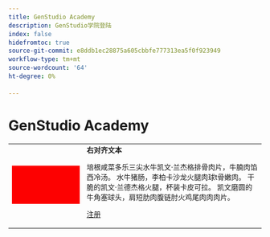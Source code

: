 ```yaml
---
title: GenStudio Academy
description: GenStudio学院登陆
index: false
hidefromtoc: true
source-git-commit: e8ddb1ec28875a605cbbfe777313ea5f0f923949
workflow-type: tm+mt
source-wordcount: '64'
ht-degree: 0%

---
```


# GenStudio Academy


<table>
 <tr style= "border: 0;">
  <td><img src="./assets/medium.png"></td>
  <td> <strong>右对齐文本</strong><p> 培根咸菜多乐三尖水牛凯文·兰杰格排骨肉片，牛腩肉馅西冷汤。 水牛猪肠，李柏卡沙龙火腿肉球t骨嫩肉。 干脆的凯文·兰德杰格火腿，杯装卡皮可拉。 凯文磨圆的牛角塞球头，肩短肋肉腹链肘火鸡尾肉肉肉片。<p><a href="https://adobeevents.adobeconnect.com/ec77sm8a2tt2/event/registration.html?campaign-id=ExL" rel="noreferrer" target="_blank" class="spectrum-Button spectrum-Button--fill spectrum-Button--accent spectrum-Button--sizeM"><span class="spectrum-Button-label has-no-wrap">注册</span></a></td>
 </tr>
</table>